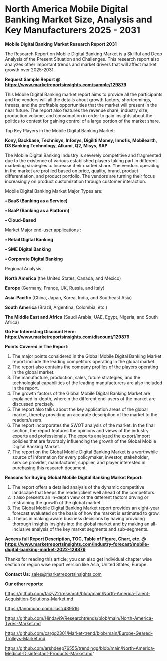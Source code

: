# North America Mobile Digital Banking Market Size, Analysis and Key Manufacturers 2025 - 2031

<strong>Mobile Digital Banking Market Research Report 2031</strong>

The Research Report on Mobile Digital Banking Market is a Skillful and Deep Analysis of the Present Situation and Challenges. This research report also analyzes other important trends and market drivers that will affect market growth over 2025-2031.

<strong>Request Sample Report @ <a href=https://www.marketreportsinsights.com/sample/129879>https://www.marketreportsinsights.com/sample/129879</a></strong>

This Mobile Digital Banking market report aims to provide all the participants and the vendors will all the details about growth factors, shortcomings, threats, and the profitable opportunities that the market will present in the near future. The report also features the revenue share, industry size, production volume, and consumption in order to gain insights about the politics to contest for gaining control of a large portion of the market share.

Top Key Players in the Mobile Digital Banking Market:

<strong>Kony, Backbase, Technisys, Infosys, Digiliti Money, Innofis, Mobilearth, D3 Banking Technology, Alkami, Q2, Misys, SAP</strong>

The Mobile Digital Banking Industry is severely competitive and fragmented due to the existence of various established players taking part in different marketing strategies to increase their market share. The vendors operating in the market are profiled based on price, quality, brand, product differentiation, and product portfolio. The vendors are turning their focus increasingly on product customization through customer interaction.

Mobile Digital Banking Market Major Types are:

<strong>• BaaS (Banking as a Service)

• BaaP (Banking as a Platform)

• Cloud-Based</strong>

Market Major end-user applications :

<strong>• Retail Digital Banking

• SME Digital Banking

• Corporate Digital Banking</strong>

Regional Analysis

</u><strong><b>North America</b></strong> (the United States, Canada, and Mexico)

<strong><b>Europe </b></strong>(Germany, France, UK, Russia, and Italy)

<strong><b>Asia-Pacific</b></strong> (China, Japan, Korea, India, and Southeast Asia)

<strong><b>South America</b></strong> (Brazil, Argentina, Colombia, etc.)

<strong><b>The Middle East and Africa</b></strong> (Saudi Arabia, UAE, Egypt, Nigeria, and South Africa)

<strong>Go For Interesting Discount Here: <a href=https://www.marketreportsinsights.com/discount/129879>https://www.marketreportsinsights.com/discount/129879</a></strong>

<strong>Points Covered in The Report:</strong>
<ol>
  <li>The major points considered in the Global Mobile Digital Banking Market report include the leading competitors operating in the global market.</li>
  <li>The report also contains the company profiles of the players operating in the global market.</li>
  <li>The manufacture, production, sales, future strategies, and the technological capabilities of the leading manufacturers are also included in the report.</li>
  <li>The growth factors of the Global Mobile Digital Banking Market are explained in-depth, wherein the different end-users of the market are discussed precisely.</li>
  <li>The report also talks about the key application areas of the global market, thereby providing an accurate description of the market to the readers/users.</li>
  <li>The report incorporates the SWOT analysis of the market. In the final section, the report features the opinions and views of the industry experts and professionals. The experts analyzed the export/import policies that are favorably influencing the growth of the Global Mobile Digital Banking Market.</li>
  <li>The report on the Global Mobile Digital Banking Market is a worthwhile source of information for every policymaker, investor, stakeholder, service provider, manufacturer, supplier, and player interested in purchasing this research document.</li>
</ol>
<strong>Reasons for Buying Global Mobile Digital Banking Market Report:</strong>

<ol>
  <li>The report offers a detailed analysis of the dynamic competitive landscape that keeps the reader/client well ahead of the competitors.</li>
  <li>It also presents an in-depth view of the different factors driving or restraining the growth of the global market.</li>
  <li>The Global Mobile Digital Banking Market report provides an eight-year forecast evaluated on the basis of how the market is estimated to grow.</li>
  <li>It helps in making aware business decisions by having providing thorough insights insights into the global market and by making an all-inclusive analysis of the key market segments and sub-segments.</li>
</ol>
<strong>Access full Report Description, TOC, Table of Figure, Chart, etc. @ <a href=https://www.marketreportsinsights.com/industry-forecast/mobile-digital-banking-market-2022-129879>https://www.marketreportsinsights.com/industry-forecast/mobile-digital-banking-market-2022-129879</a></strong>


Thanks for reading this article; you can also get individual chapter wise section or region wise report version like Asia, United States, Europe.

<strong>Contact Us:</strong>
sales@marketreportsinsights.com

<strong>Our other reports:</strong>

<a href=https://github.com/faizy72/research/blob/main/North-America-Talent-Acquisition-Solutions-Market.md>https://github.com/faizy72/research/blob/main/North-America-Talent-Acquisition-Solutions-Market.md</a>

<a href=https://tanomuno.com/illust/439516>https://tanomuno.com/illust/439516</a>

<a href=https://github.com/Hindavi9/Researchtrends/blob/main/North-America-Tyres-Market.md>https://github.com/Hindavi9/Researchtrends/blob/main/North-America-Tyres-Market.md</a>

<a href=https://github.com/cargo2301/Market-trend/blob/main/Europe-Geared-Trolleys-Market.md>https://github.com/cargo2301/Market-trend/blob/main/Europe-Geared-Trolleys-Market.md</a>

<a href=https://github.com/arshdeep76555/trendingg/blob/main/North-America-Medical-Disinfectant-Products-Market.md>https://github.com/arshdeep76555/trendingg/blob/main/North-America-Medical-Disinfectant-Products-Market.md</a>"
